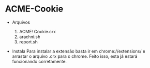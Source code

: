 # ACME-Cookie

- Arquivos
  1. ACME! Cookie.crx
  2. arachni.sh
  3. report.sh
   
- Instala
Para instalar a extensão basta ir em chrome://extensions/ e arrastar o arquivo .crx para o chrome.
Feito isso, esta já estará funcionando corretamente.

